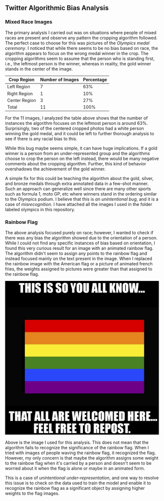 ## Twitter Algorithmic Bias Analysis


### Mixed Race Images
The primary analysis I carried out was on situations where people of mixed races are present and observe any pattern the cropping algorithm followed. The perfect case to choose for this was pictures of the *Olympics medal ceremony*. I noticed that while there seems to be no bias based on race, the algorithm appears to focus on the wrong medal winner in the crop. The cropping algorithms seem to assume that the person who is standing first, i.e., the leftmost person is the winner, whereas in reality, the gold winner stands in the center of the image. 


| Crop Region   | Number of Images   | Percentage |
| -----------   | -----------        | ---------- |
| Left Region   | 7  				 |   63%      |
| Right Region  | 1  				 |   10%      |
| Center Region | 3  				 |   27%      |
| Total			| 11				 |   100%	  |

For the 11 images, I analyzed the table above shows that the number of instances the algorithm focuses on the leftmost person is around 63%. Surprisingly, two of the centered cropped photos had a white person winning the gold medal, and it could be left to further thorough analysis to see if there is any racial bias to this. 

While this bug maybe seems simple, it can have huge implications. If a gold winner is a person from an under-represented group and the algorithms choose to crop the person on the left instead, there would be many negative comments about the cropping algorithm. Further, this kind of behavior overshadows the achievement of the gold winner. 

A simple fix for this could be teaching the algorithm about the gold, silver, and bronze medals through extra annotated data in a few-shot manner. Such an approach can generalize well since there are many other sports such as formula 1, moto GP, etc where winners stand in the ordering similar to the Olympics podium. I believe that this is *an unintentional bug*, and it is a case of *misrecognition*. I have attached all the images I used in the folder labeled olympics in this repository.



### Rainbow Flag 

The above analysis focused purely on race; however, I wanted to check if there was any bias the algorithm showed due to the orientation of a person. While I could not find any specific instances of bias based on orientation, I found this very curious result for an image with an animated rainbow flag. The algorithm didn't seem to assign any points to the rainbow flag and instead focused mainly on the text present in the image. When I replaced the rainbow image with the American flag or a picture of animated french fries, the weights assigned to pictures were greater than that assigned to the rainbow flag.

![alt text](https://github.com/kamalesh0406/Algorithm-bias/blob/main/rainbowflag/rainbow.jpg?raw=true)

Above is the image I used for this analysis. This does not mean that the algorithm fails to recognize the significance of the rainbow flag. When I tried with images of people waving the rainbow flag, it recognized the flag. However, my only concern is that maybe the algorithm assigns some weight to the rainbow flag when it's carried by a person and doesn't seem to be worried about it when the flag is alone or maybe in an animated form. 

This is a case of *unintentional under-representation*, and one way to resolve this issue is to check on the data used to train the model and enable it to recognize the rainbow flag as a significant object by assigning higher weights to the flag images.
